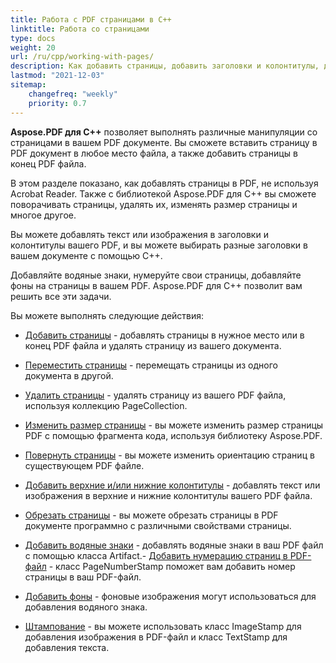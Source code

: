 ```yaml
---
title: Работа с PDF страницами в C++
linktitle: Работа со страницами
type: docs
weight: 20
url: /ru/cpp/working-with-pages/
description: Как добавить страницы, добавить заголовки и колонтитулы, добавить водяные знаки, вы можете узнать в этом разделе. Aspose.PDF для C++ объяснит вам все детали по этой теме.
lastmod: "2021-12-03"
sitemap:
    changefreq: "weekly"
    priority: 0.7
---
```


**Aspose.PDF для C++** позволяет выполнять различные манипуляции со страницами в вашем PDF документе.
Вы сможете вставить страницу в PDF документ в любое место файла, а также добавить страницы в конец PDF файла.

В этом разделе показано, как добавлять страницы в PDF, не используя Acrobat Reader.
Также с библиотекой Aspose.PDF для C++ вы сможете поворачивать страницы, удалять их, изменять размер страницы и многое другое.

Вы можете добавлять текст или изображения в заголовки и колонтитулы вашего PDF, и вы можете выбирать разные заголовки в вашем документе с помощью C++.

Добавляйте водяные знаки, нумеруйте свои страницы, добавляйте фоны на страницы в вашем PDF. Aspose.PDF для C++ позволит вам решить все эти задачи.

Вы можете выполнять следующие действия:

- [Добавить страницы](/pdf/ru/cpp/add-pages/) - добавлять страницы в нужное место или в конец PDF файла и удалять страницу из вашего документа.
- [Переместить страницы](/pdf/ru/cpp/move-pages/) - перемещать страницы из одного документа в другой.
- [Удалить страницы](/pdf/ru/cpp/delete-pages/) - удалять страницу из вашего PDF файла, используя коллекцию PageCollection.
- [Изменить размер страницы](/pdf/ru/cpp/change-page-size) - вы можете изменить размер страницы PDF с помощью фрагмента кода, используя библиотеку Aspose.PDF.
- [Повернуть страницы](/pdf/ru/cpp/rotate-pages/) - вы можете изменить ориентацию страниц в существующем PDF файле.
- [Добавить верхние и/или нижние колонтитулы](/pdf/ru/cpp/add-headers-and-footers-of-pdf-file/) - добавлять текст или изображения в верхние и нижние колонтитулы вашего PDF файла.
- [Обрезать страницы](/pdf/ru/cpp/crop-pages/) - вы можете обрезать страницы в PDF документе программно с различными свойствами страницы.

- [Добавить водяные знаки](/pdf/ru/cpp/add-watermarks/) - добавлять водяные знаки в ваш PDF файл с помощью класса Artifact.- [Добавить нумерацию страниц в PDF-файл](/pdf/ru/cpp/add-page-number/) - класс PageNumberStamp поможет вам добавить номер страницы в ваш PDF-файл.
- [Добавить фоны](/pdf/ru/cpp/add-backgrounds/) - фоновые изображения могут использоваться для добавления водяного знака.
- [Штампование](/pdf/ru/cpp/stamping/) - вы можете использовать класс ImageStamp для добавления изображения в PDF-файл и класс TextStamp для добавления текста.